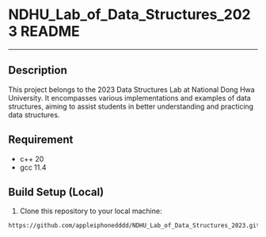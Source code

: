 # NDHU_Lab_of_Data_Structures_2023 README

---

## Description
This project belongs to the 2023 Data Structures Lab at National Dong Hwa University. It encompasses various implementations and examples of data structures, aiming to assist students in better understanding and practicing data structures.

## Requirement
- c++ 20
- gcc 11.4

## Build Setup (Local)
1. Clone this repository to your local machine:
```bash
https://github.com/appleiphonedddd/NDHU_Lab_of_Data_Structures_2023.git

